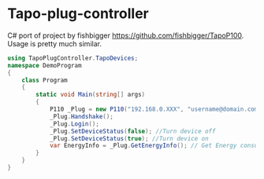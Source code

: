 # Tapo-plug-controller

C# port of project by fishbigger https://github.com/fishbigger/TapoP100.
Usage is pretty much similar. 

```C#
using TapoPlugController.TapoDevices;
namespace DemoProgram
{
    class Program
    {
        static void Main(string[] args)
        {
            P110 _Plug = new P110("192.168.0.XXX", "username@domain.com", "password");
            _Plug.Handshake();
            _Plug.Login();
            _Plug.SetDeviceStatus(false); //Turn device off
            _Plug.SetDeviceStatus(true); //Turn device on
            var EnergyInfo = _Plug.GetEnergyInfo(); // Get Energy consumption info
        }
    }
}
```
